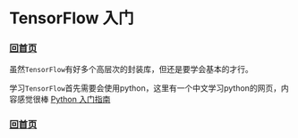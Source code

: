 # TensorFlow 入门

### [回首页](README.md)

虽然`TensorFlow`有好多个高层次的封装库，但还是要学会基本的才行。

学习`TensorFlow`首先需要会使用python，这里有一个中文学习python的网页，内容感觉很棒
[Python 入门指南](http://www.pythondoc.com/pythontutorial3/index.html)


### [回首页](README.md)
